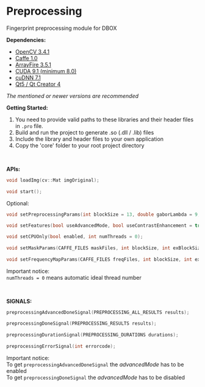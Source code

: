 # Preprocessing
Fingerprint preprocessing module for DBOX

**Dependencies:**  
- [OpenCV 3.4.1](https://github.com/opencv/opencv)  
- [Caffe 1.0](https://github.com/BVLC/caffe)  
- [ArrayFire 3.5.1](https://arrayfire.com/download/)  
- [CUDA 9.1 (minimum 8.0)](https://developer.nvidia.com/cuda-downloads) 
- [cuDNN 7.1](https://developer.nvidia.com/rdp/cudnn-download)
- [Qt5 / Qt Creator 4](https://www.qt.io/download)  

*The mentioned or newer versions are recommended*  
  
**Getting Started:**  
1. You need to provide valid paths to these libraries and their header files in ```.pro``` file.
2. Build and run the project to generate .so (.dll / .lib) files  
3. Include the library and header files to your own application  
4. Copy the 'core' folder to your root project directory  
  
<br />  

**APIs:**  
```cpp
void loadImg(cv::Mat imgOriginal);
  
void start();  
```
  
Optional:  
```cpp
void setPreprocessingParams(int blockSize = 13, double gaborLambda = 9, double gaborSigma = 3, int gaussBlockBasic = 1, double gaussSigmaBasic = 1.0, int gaussBlockAdvanced = 121, double gaussSigmaAdvanced = 10.0, int holeSize = 20);  
  
void setFeatures(bool useAdvancedMode, bool useContrastEnhancement = true, bool useAdvancedOrientationMap = true, bool useHoleRemover = true, bool generateInvertedSceleton = true, bool useQualityMap = true, bool useMask = false, bool useFrequencyMap = false);  

void setCPUOnly(bool enabled, int numThreads = 0);  
  
void setMaskParams(CAFFE_FILES maskFiles, int blockSize, int exBlockSize, bool useSmooth);  
  
void setFrequencyMapParams(CAFFE_FILES freqFiles, int blockSize, int exBlockSize);  
```
Important notice:  
```numThreads = 0``` means automatic ideal thread number  
  
<br />  

**SIGNALS:**
```cpp
preprocessingAdvancedDoneSignal(PREPROCESSING_ALL_RESULTS results);  
  
preprocessingDoneSignal(PREPROCESSING_RESULTS results);  
  
preprocessingDurationSignal(PREPROCESSING_DURATIONS durations);  
  
preprocessingErrorSignal(int errorcode);  
```  
Important notice:  
To get ```preprocessingAdvancedDoneSignal``` the *advancedMode* has to be enabled  
To get ```preprocessingDoneSignal``` the *advancedMode* has to be disabled  

